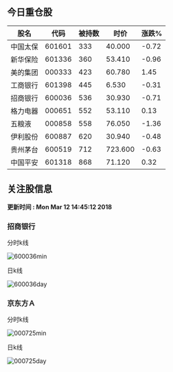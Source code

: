 
## 今日重仓股 

|股名|代码|被持数|时价|涨跌%|
|---|---|---|---|---|
|中国太保|601601|333|40.000|-0.72|
|新华保险|601336|360|53.410|-0.96|
|美的集团|000333|423|60.780|1.45|
|工商银行|601398|445|6.530|-0.31|
|招商银行|600036|536|30.930|-0.71|
|格力电器|000651|552|53.110|0.13|
|五粮液|000858|558|76.050|-1.36|
|伊利股份|600887|620|30.940|-0.48|
|贵州茅台|600519|712|723.600|-0.63|
|中国平安|601318|868|71.120|0.32|

## 关注股信息
**更新时间 : Mon Mar 12 14:45:12 2018**
### 招商银行 
分时k线

![600036min](http://image.sinajs.cn/newchart/min/n/sh600036.gif)

日k线

![600036day](http://image.sinajs.cn/newchart/daily/n/sh600036.gif)

### 京东方Ａ 
分时k线

![000725min](http://image.sinajs.cn/newchart/min/n/sz000725.gif)

日k线

![000725day](http://image.sinajs.cn/newchart/daily/n/sz000725.gif)
